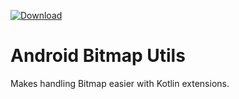 [ ![Download](https://api.bintray.com/packages/owellox/bitmap-utils-android/com.owellox.android.bitmap/images/download.svg?version=0.1.0) ](https://bintray.com/owellox/bitmap-utils-android/com.owellox.android.bitmap/0.1.0/link)
# Android Bitmap Utils
Makes handling Bitmap easier with Kotlin extensions.
